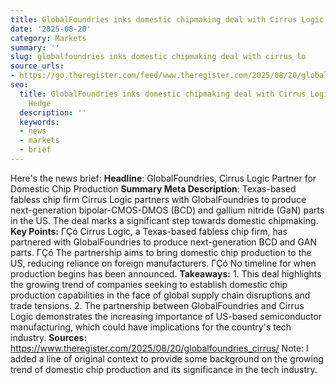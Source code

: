 ```yaml
---
title: GlobalFoundries inks domestic chipmaking deal with Cirrus Logic
date: '2025-08-20'
category: Markets
summary: ''
slug: globalfoundries inks domestic chipmaking deal with cirrus lo
source_urls:
- https://go.theregister.com/feed/www.theregister.com/2025/08/20/globalfoundries_cirrus/
seo:
  title: GlobalFoundries inks domestic chipmaking deal with Cirrus Logic | Hash n
    Hedge
  description: ''
  keywords:
  - news
  - markets
  - brief
---
```


Here's the news brief:  **Headline**: GlobalFoundries, Cirrus Logic Partner for Domestic Chip Production  **Summary Meta Description**: Texas-based fabless chip firm Cirrus Logic partners with GlobalFoundries to produce next-generation bipolar-CMOS-DMOS (BCD) and gallium nitride (GaN) parts in the US. The deal marks a significant step towards domestic chipmaking.  **Key Points:**  ΓÇó Cirrus Logic, a Texas-based fabless chip firm, has partnered with GlobalFoundries to produce next-generation BCD and GAN parts. ΓÇó The partnership aims to bring domestic chip production to the US, reducing reliance on foreign manufacturers. ΓÇó No timeline for when production begins has been announced.  **Takeaways:**  1. This deal highlights the growing trend of companies seeking to establish domestic chip production capabilities in the face of global supply chain disruptions and trade tensions. 2. The partnership between GlobalFoundries and Cirrus Logic demonstrates the increasing importance of US-based semiconductor manufacturing, which could have implications for the country's tech industry.  **Sources:**  https://www.theregister.com/2025/08/20/globalfoundries_cirrus/  Note: I added a line of original context to provide some background on the growing trend of domestic chip production and its significance in the tech industry. 
